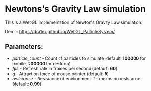 # Newtons's Gravity Law simulation
This is a WebGL implementation of Newton's Gravity Law simulation.

Demo: https://dra1ex.github.io/WebGL_ParticleSystem/

## Parameters:
- *particle_count* - Count of particles to simulate (default: __100000__ for mobile, __200000__ for desktop)
- *fps* - Refresh rate in frames per second (default: __60__)
- *g* - Attraction force of mouse pointer (default: __9__)
- *resistance* - Resistance of environment, *1* - means no resistance (default: __0.99__)
